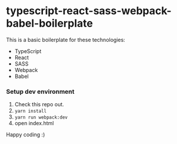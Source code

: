 # typescript-react-sass-webpack-babel-boilerplate
This is a basic boilerplate for these technologies:
- TypeScript
- React
- SASS
- Webpack
- Babel

### Setup dev environment
1. Check this repo out.
2. `yarn install`
3. `yarn run webpack:dev`
4. open index.html

Happy coding :)
